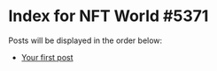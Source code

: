 # Index for NFT World #5371
Posts will be displayed in the order below:

- [Your first post](./001-first.md)

